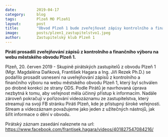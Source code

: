 ```yaml
---
date:         2019-04-17
category:     blog
tags:         Plzeň MO Plzeň1
layout:       post
title:        "Obvod Plzeň 1 bude zveřejňovat zápisy kontrolního a finančního výboru" 
image:        posts/plzen1_zastupitelstvo1.jpeg
author:       Zastupitelský klub Plzeň 1
---
```


**Piráti prosadili zveřejňování zápisů  z kontrolního a finančního výboru na webu městského obvodu Plzeň 1.**

Plzeň, 20. červen 2019 - Skupině pirátských zastupitelů z obvodu Plzeň 1 (Mgr. Magdaléna Daňková, František Hagara a Ing. Jiři Rezek Ph.D.) se podařilo prosadit usnesení na uveřejňování zápisů z kontrolního a finančního výboru na webu městského obvodu Plzeň 1, který byl schválen po drobné korekci ze strany ODS. Podle Pirátů je navrhovaná úprava nezbytná k tomu, aby veřejnost měla účinný přístup k informacím. Nadále zároveň pokračují v pořizování videozáznamu ze zastupitelstva, který streamují na svoji FB stránku Piráti Plzeň, kde je přístupný široké veřejnosti. Stream a videozáznam považujeme jako jeden z užitečných nástrojů, jak šířit informace o dění v obvodu.

Pirátský záznam zasedání naleznete na url:
https://www.facebook.com/frantisek.hagara/videos/401827547084216/
